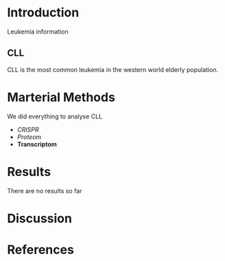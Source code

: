 # Introduction
Leukemia information
## CLL 
CLL is the most common leukemia in the western world elderly population. 
# Marterial Methods
We did everything to analyse CLL 
- *CRISPR*
- *Proteom*
- **Transcriptom**
# Results 
There are no results so far 
# Discussion

# References


